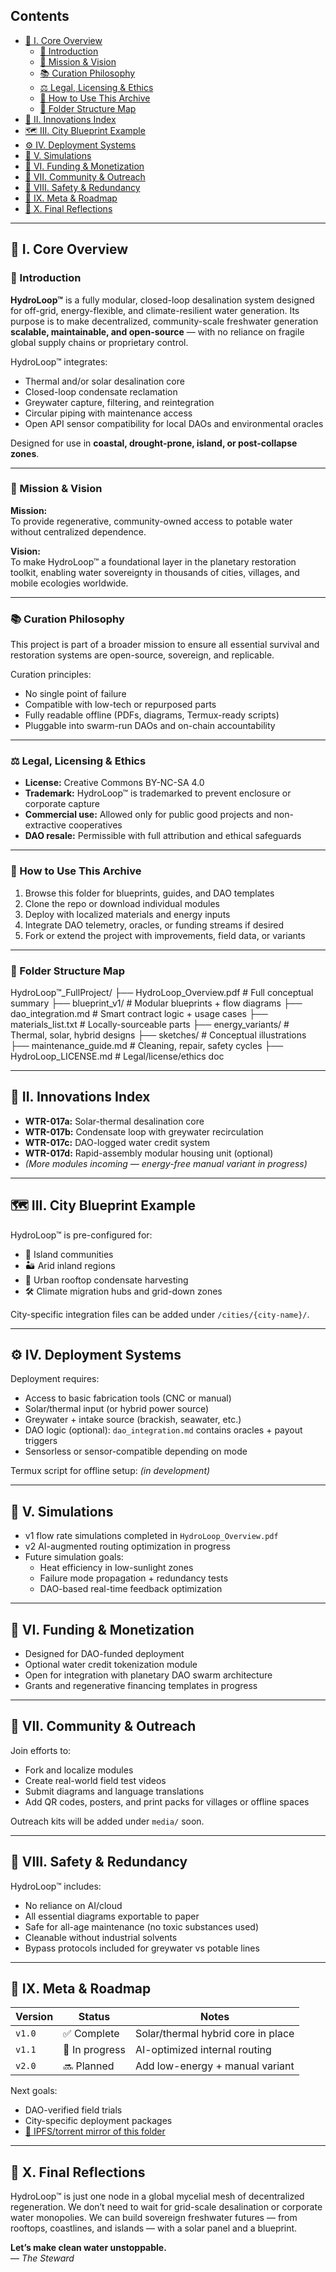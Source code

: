 ## Contents  
- [🧠 I. Core Overview](#️i-core-overview)  
  - [📖 Introduction](#️introduction)  
  - [📘 Mission & Vision](#️mission--vision)  
  - [📚 Curation Philosophy](#️curation-philosophy)  
  - [⚖️ Legal, Licensing & Ethics](#️legal-licensing--ethics)  
  - [💾 How to Use This Archive](#️how-to-use-this-archive)  
  - [🧭 Folder Structure Map](#️folder-structure-map)  
- [🔧 II. Innovations Index](#️ii-innovations-index)  
- [🗺️ III. City Blueprint Example](#️iii-city-blueprint-example)  
- [⚙️ IV. Deployment Systems](#️iv-deployment-systems)  
- [🧪 V. Simulations](#️v-simulations)  
- [💸 VI. Funding & Monetization](#️vi-funding--monetization)  
- [🧩 VII. Community & Outreach](#️vii-community--outreach)  
- [🔐 VIII. Safety & Redundancy](#️viii-safety--redundancy)  
- [🧭 IX. Meta & Roadmap](#️ix-meta--roadmap)  
- [🏁 X. Final Reflections](#️x-final-reflections)  

---

## 🧠 I. Core Overview  

### 📖 Introduction  
**HydroLoop™** is a fully modular, closed-loop desalination system designed for off-grid, energy-flexible, and climate-resilient water generation. Its purpose is to make decentralized, community-scale freshwater generation **scalable, maintainable, and open-source** — with no reliance on fragile global supply chains or proprietary control.

HydroLoop™ integrates:

- Thermal and/or solar desalination core  
- Closed-loop condensate reclamation  
- Greywater capture, filtering, and reintegration  
- Circular piping with maintenance access  
- Open API sensor compatibility for local DAOs and environmental oracles

Designed for use in **coastal, drought-prone, island, or post-collapse zones**.

---

### 📘 Mission & Vision  
**Mission:**  
To provide regenerative, community-owned access to potable water without centralized dependence.

**Vision:**  
To make HydroLoop™ a foundational layer in the planetary restoration toolkit, enabling water sovereignty in thousands of cities, villages, and mobile ecologies worldwide.

---

### 📚 Curation Philosophy  
This project is part of a broader mission to ensure all essential survival and restoration systems are open-source, sovereign, and replicable.

Curation principles:

- No single point of failure  
- Compatible with low-tech or repurposed parts  
- Fully readable offline (PDFs, diagrams, Termux-ready scripts)  
- Pluggable into swarm-run DAOs and on-chain accountability  

---

### ⚖️ Legal, Licensing & Ethics  
- **License:** Creative Commons BY-NC-SA 4.0  
- **Trademark:** HydroLoop™ is trademarked to prevent enclosure or corporate capture  
- **Commercial use:** Allowed only for public good projects and non-extractive cooperatives  
- **DAO resale:** Permissible with full attribution and ethical safeguards

---

### 💾 How to Use This Archive  

1. Browse this folder for blueprints, guides, and DAO templates  
2. Clone the repo or download individual modules  
3. Deploy with localized materials and energy inputs  
4. Integrate DAO telemetry, oracles, or funding streams if desired  
5. Fork or extend the project with improvements, field data, or variants

---

### 🧭 Folder Structure Map

HydroLoop™_FullProject/ ├── HydroLoop_Overview.pdf           # Full conceptual summary
├── blueprint_v1/                    # Modular blueprints + flow diagrams
├── dao_integration.md              # Smart contract logic + usage cases
├── materials_list.txt              # Locally-sourceable parts
├── energy_variants/                # Thermal, solar, hybrid designs
├── sketches/                       # Conceptual illustrations
├── maintenance_guide.md            # Cleaning, repair, safety cycles
├── HydroLoop_LICENSE.md            # Legal/license/ethics doc

---

## 🔧 II. Innovations Index  

- **WTR-017a:** Solar-thermal desalination core  
- **WTR-017b:** Condensate loop with greywater recirculation  
- **WTR-017c:** DAO-logged water credit system  
- **WTR-017d:** Rapid-assembly modular housing unit (optional)  
- *(More modules incoming — energy-free manual variant in progress)*

---

## 🗺️ III. City Blueprint Example  

HydroLoop™ is pre-configured for:

- 🌴 Island communities  
- 🏜️ Arid inland regions  
- 🌇 Urban rooftop condensate harvesting  
- 🛠️ Climate migration hubs and grid-down zones

City-specific integration files can be added under `/cities/{city-name}/`.

---

## ⚙️ IV. Deployment Systems  

Deployment requires:

- Access to basic fabrication tools (CNC or manual)  
- Solar/thermal input (or hybrid power source)  
- Greywater + intake source (brackish, seawater, etc.)  
- DAO logic (optional): `dao_integration.md` contains oracles + payout triggers  
- Sensorless or sensor-compatible depending on mode  

Termux script for offline setup: *(in development)*

---

## 🧪 V. Simulations  

- v1 flow rate simulations completed in `HydroLoop_Overview.pdf`  
- v2 AI-augmented routing optimization in progress  
- Future simulation goals:
  - Heat efficiency in low-sunlight zones  
  - Failure mode propagation + redundancy tests  
  - DAO-based real-time feedback optimization

---

## 💸 VI. Funding & Monetization  

- Designed for DAO-funded deployment  
- Optional water credit tokenization module  
- Open for integration with planetary DAO swarm architecture  
- Grants and regenerative financing templates in progress

---

## 🧩 VII. Community & Outreach  

Join efforts to:

- Fork and localize modules  
- Create real-world field test videos  
- Submit diagrams and language translations  
- Add QR codes, posters, and print packs for villages or offline spaces

Outreach kits will be added under `media/` soon.

---

## 🔐 VIII. Safety & Redundancy  

HydroLoop™ includes:

- No reliance on AI/cloud  
- All essential diagrams exportable to paper  
- Safe for all-age maintenance (no toxic substances used)  
- Cleanable without industrial solvents  
- Bypass protocols included for greywater vs potable lines

---

## 🧭 IX. Meta & Roadmap  

| Version | Status       | Notes                               |
|---------|--------------|-------------------------------------|
| `v1.0`  | ✅ Complete   | Solar/thermal hybrid core in place  |
| `v1.1`  | 🔄 In progress | AI-optimized internal routing       |
| `v2.0`  | 🔜 Planned    | Add low-energy + manual variant     |

Next goals:

- DAO-verified field trials  
- City-specific deployment packages  
- [📡 IPFS/torrent mirror of this folder](#🏁-x-final-reflections)

---

## 🏁 X. Final Reflections  

HydroLoop™ is just one node in a global mycelial mesh of decentralized regeneration. We don’t need to wait for grid-scale desalination or corporate water monopolies. We can build sovereign freshwater futures — from rooftops, coastlines, and islands — with a solar panel and a blueprint.

**Let’s make clean water unstoppable.**  
— *The Steward*
